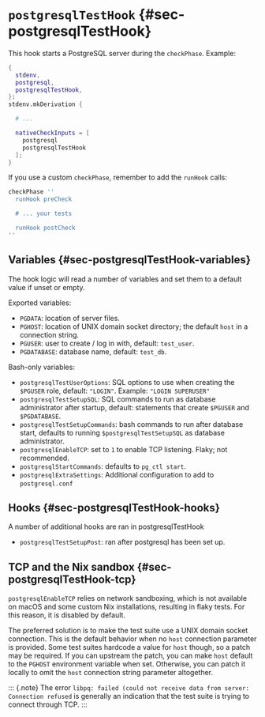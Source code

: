 
# `postgresqlTestHook` {#sec-postgresqlTestHook}

This hook starts a PostgreSQL server during the `checkPhase`. Example:

```nix
{
  stdenv,
  postgresql,
  postgresqlTestHook,
}:
stdenv.mkDerivation {

  # ...

  nativeCheckInputs = [
    postgresql
    postgresqlTestHook
  ];
}
```

If you use a custom `checkPhase`, remember to add the `runHook` calls:
```nix
checkPhase ''
  runHook preCheck

  # ... your tests

  runHook postCheck
''
```

## Variables {#sec-postgresqlTestHook-variables}

The hook logic will read a number of variables and set them to a default value if unset or empty.

Exported variables:

 - `PGDATA`: location of server files.
 - `PGHOST`: location of UNIX domain socket directory; the default `host` in a connection string.
 - `PGUSER`: user to create / log in with, default: `test_user`.
 - `PGDATABASE`: database name, default: `test_db`.

Bash-only variables:

 - `postgresqlTestUserOptions`: SQL options to use when creating the `$PGUSER` role, default: `"LOGIN"`. Example: `"LOGIN SUPERUSER"`
 - `postgresqlTestSetupSQL`: SQL commands to run as database administrator after startup, default: statements that create `$PGUSER` and `$PGDATABASE`.
 - `postgresqlTestSetupCommands`: bash commands to run after database start, defaults to running `$postgresqlTestSetupSQL` as database administrator.
 - `postgresqlEnableTCP`: set to `1` to enable TCP listening. Flaky; not recommended.
 - `postgresqlStartCommands`: defaults to `pg_ctl start`.
 - `postgresqlExtraSettings`: Additional configuration to add to `postgresql.conf`

## Hooks {#sec-postgresqlTestHook-hooks}

A number of additional hooks are ran in postgresqlTestHook

 - `postgresqlTestSetupPost`: ran after postgresql has been set up.

## TCP and the Nix sandbox {#sec-postgresqlTestHook-tcp}

`postgresqlEnableTCP` relies on network sandboxing, which is not available on macOS and some custom Nix installations, resulting in flaky tests.
For this reason, it is disabled by default.

The preferred solution is to make the test suite use a UNIX domain socket connection. This is the default behavior when no `host` connection parameter is provided.
Some test suites hardcode a value for `host` though, so a patch may be required. If you can upstream the patch, you can make `host` default to the `PGHOST` environment variable when set. Otherwise, you can patch it locally to omit the `host` connection string parameter altogether.

::: {.note}
The error `libpq: failed (could not receive data from server: Connection refused` is generally an indication that the test suite is trying to connect through TCP.
:::

